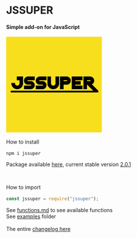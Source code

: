 # JSSUPER

#### Simple add-on for JavaScript

![](https://github.com/thainanluiz/JSSuper/blob/main/images/logos/jssuper259x259.png)

How to install

```shell
npm i jssuper
```

Package available [here], current stable version [2.0.1]

<br>

How to import

```js
const jssuper = require("jssuper");
```

See [functions.md] to see available functions
<br>
See [examples] folder
<br>
<br>
The entire [changelog here]

[functions.md]: https://github.com/thainanluiz/JSSuper/blob/main/FUNCTIONS.md
[here]: https://www.npmjs.com/package/jssuper
[examples]: https://github.com/thainanluiz/JSSuper/blob/main/examples/
[changelog here]: https://github.com/thainanluiz/JSSuper/blob/main/CHANGELOG.md
[2.0.1]: https://www.npmjs.com/package/jssuper/v/2.0.1
